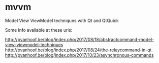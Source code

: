 # mvvm
Model View ViewModel techniques with Qt and QtQuick

Some info available at these urls:

http://pvanhoof.be/blog/index.php/2017/08/18/abstractcommand-model-view-viewmodel-techniques
http://pvanhoof.be/blog/index.php/2017/08/24/the-relaycommand-in-qt
http://pvanhoof.be/blog/index.php/2017/10/23/asynchronous-commands
